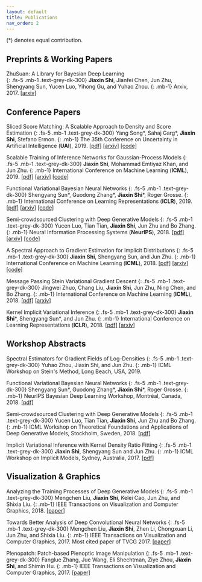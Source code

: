 ```yaml
---
layout: default
title: Publications
nav_order: 2
---
```


(\*) denotes equal contribution.

## Preprints & Working Papers

ZhuSuan: A Library for Bayesian Deep Learning  
{: .fs-5 .mb-1 .text-grey-dk-300}
**Jiaxin Shi**, Jianfei Chen, Jun Zhu, Shengyang Sun, Yucen Luo, Yihong Gu, and Yuhao Zhou.
{: .mb-1}
Arxiv, 2017.
[[arxiv]](https://arxiv.org/abs/1709.05870)

## Conference Papers

Sliced Score Matching: A Scalable Approach to Density and Score Estimation
{: .fs-5 .mb-1 .text-grey-dk-300}
Yang Song\*, Sahaj Garg\*, **Jiaxin Shi**, Stefano Ermon.
{: .mb-1}
The 35th Conference on Uncertainty in Artificial Intelligence (**UAI**), 2019.
[[pdf]](https://arxiv.org/pdf/1905.07088)
[[arxiv]](https://arxiv.org/abs/1905.07088)
[[code]](https://github.com/ermongroup/sliced_score_matching)

Scalable Training of Inference Networks for Gaussian-Process Models
{: .fs-5 .mb-1 .text-grey-dk-300}
**Jiaxin Shi**, Mohammad Emtiyaz Khan, and Jun Zhu.
{: .mb-1}
International Conference on Machine Learning (**ICML**), 2019. 
[[pdf]](https://arxiv.org/pdf/1905.10969.pdf)
[[arxiv]](https://arxiv.org/abs/1905.10969)
[[code]](https://github.com/thjashin/gp-infer-net)

Functional Variational Bayesian Neural Networks
{: .fs-5 .mb-1 .text-grey-dk-300}
Shengyang Sun\*, Guodong Zhang\*, **Jiaxin Shi**\*, Roger Grosse.
{: .mb-1}
International Conference on Learning Representations (**ICLR**), 2019.
[[pdf]](https://openreview.net/pdf?id=rkxacs0qY7)
[[arxiv]](https://arxiv.org/abs/1903.05779)
[[code]](https://github.com/ssydasheng/FBNN)

Semi-crowdsourced Clustering with Deep Generative Models
{: .fs-5 .mb-1 .text-grey-dk-300}
Yucen Luo, Tian Tian, **Jiaxin Shi**, Jun Zhu and Bo Zhang. 
{: .mb-1}
Neural Information Processing Systems (**NeurIPS**), 2018.
[[pdf]](https://papers.nips.cc/paper/7583-semi-crowdsourced-clustering-with-deep-generative-models.pdf)
[[arxiv]](https://arxiv.org/abs/1810.11971)
[[code]](https://github.com/xinmei9322/semicrowd)

A Spectral Approach to Gradient Estimation for Implicit Distributions
{: .fs-5 .mb-1 .text-grey-dk-300}
**Jiaxin Shi**, Shengyang Sun, and Jun Zhu.
{: .mb-1}
International Conference on Machine Learning (**ICML**), 2018. 
[[pdf]](http://proceedings.mlr.press/v80/shi18a/shi18a.pdf)
[[arxiv]](https://arxiv.org/abs/1806.02925)
[[code]](https://github.com/thjashin/spectral-stein-grad)

Message Passing Stein Variational Gradient Descent
{: .fs-5 .mb-1 .text-grey-dk-300}
Jingwei Zhuo, Chang Liu, **Jiaxin Shi**, Jun Zhu, Ning Chen, and Bo Zhang.
{: .mb-1}
International Conference on Machine Learning (**ICML**), 2018. 
[[pdf]](http://proceedings.mlr.press/v80/zhuo18a/zhuo18a.pdf)
[[arxiv]](https://arxiv.org/abs/1711.04425)

Kernel Implicit Variational Inference
{: .fs-5 .mb-1 .text-grey-dk-300}
**Jiaxin Shi**\*, Shengyang Sun\*, and Jun Zhu.
{: .mb-1}
International Conference on Learning Representations (**ICLR**), 2018.
[[pdf]](https://openreview.net/pdf?id=r1l4eQW0Z)
[[arxiv]](https://arxiv.org/abs/1705.10119)

## Workshop Abstracts

Spectral Estimators for Gradient Fields of Log-Densities
{: .fs-5 .mb-1 .text-grey-dk-300}
Yuhao Zhou, Jiaxin Shi, and Jun Zhu.
{: .mb-1}
ICML Workshop on Stein's Method, Long Beach, USA, 2019.

Functional Variational Bayesian Neural Networks
{: .fs-5 .mb-1 .text-grey-dk-300}
Shengyang Sun\*, Guodong Zhang\*, **Jiaxin Shi**\*, Roger Grosse.
{: .mb-1}
NeurIPS Bayesian Deep Learning Workshop, Montréal, Canada, 2018.
[[pdf]](http://bayesiandeeplearning.org/2018/papers/12.pdf)

Semi-crowdsourced Clustering with Deep Generative Models
{: .fs-5 .mb-1 .text-grey-dk-300}
Yucen Luo, Tian Tian, **Jiaxin Shi**, Jun Zhu and Bo Zhang.
{: .mb-1}
ICML Workshop on Theoretical Foundations and Applications of Deep Generative Models, Stockholm, Sweden, 2018.
[[pdf]](https://drive.google.com/open?id=1waXNf7-Mko4A0WvGVnlMndRRvEMCT3YX)

Implicit Variational Inference with Kernel Density Ratio Fitting
{: .fs-5 .mb-1 .text-grey-dk-300}
**Jiaxin Shi**, Shengyang Sun and Jun Zhu.
{: .mb-1}
ICML Workshop on Implicit Models, Sydney, Australia, 2017.
[[pdf]](http://ml.cs.tsinghua.edu.cn/~jun/pub/implicit-vi-kdrf.pdf)

## Visualization & Graphics

Analyzing the Training Processes of Deep Generative Models
{: .fs-5 .mb-1 .text-grey-dk-300}
Mengchen Liu, **Jiaxin Shi**, Kelei Cao, Jun Zhu, and Shixia Liu.
{: .mb-1}
IEEE Transactions on Visualization and Computer Graphics, 2018.
[[paper]](http://shixialiu.com/publications/dgmtracker/paper.pdf)

Towards Better Analysis of Deep Convolutional Neural Networks
{: .fs-5 .mb-1 .text-grey-dk-300}
Mengchen Liu, **Jiaxin Shi**, Zhen Li, Chongxuan Li, Jun Zhu, and Shixia Liu.
{: .mb-1}
IEEE Transactions on Visualization and Computer Graphics, 2017. Most cited paper of TVCG 2017.
[[paper]](http://shixialiu.com/publications/cnnvis/paper.pdf)

Plenopatch: Patch-based Plenoptic Image Manipulation
{: .fs-5 .mb-1 .text-grey-dk-300}
Fanglue Zhang, Jue Wang, Eli Shechtman, Ziye Zhou, **Jiaxin Shi**, and Shimin Hu.
{: .mb-1}
IEEE Transactions on Visualization and Computer Graphics, 2017.
[[paper]](https://ieeexplore.ieee.org/document/7414488)
